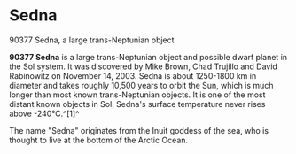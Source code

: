 # Sedna
90377 Sedna, a large trans-Neptunian object
 		 	 

**90377 Sedna** is a large trans-Neptunian object and possible dwarf planet in the Sol system. It was discovered by Mike Brown, Chad Trujillo and David Rabinowitz on November 14, 2003. Sedna is about 1250-1800 km in diameter and takes roughly 10,500 years to orbit the Sun, which is much longer than most known trans-Neptunian objects. It is one of the most distant known objects in Sol. Sedna's surface temperature never rises above -240°C.^[1]^

The name "Sedna" originates from the Inuit goddess of the sea, who is thought to live at the bottom of the Arctic Ocean.